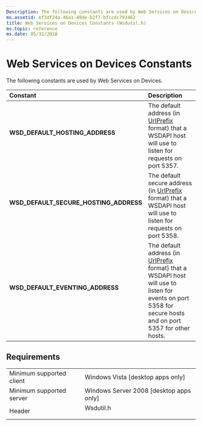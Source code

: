 ```yaml
---
Description: The following constants are used by Web Services on Devices.
ms.assetid: ef3df24a-46a1-49de-b2f7-bfccdc793462
title: Web Services on Devices Constants (Wsdutil.h)
ms.topic: reference
ms.date: 05/31/2018
---
```


# Web Services on Devices Constants

The following constants are used by Web Services on Devices.



| Constant                                                                                                                                                                                                                        | Description                                                                                                                                                                                      |
|:--------------------------------------------------------------------------------------------------------------------------------------------------------------------------------------------------------------------------------|:-------------------------------------------------------------------------------------------------------------------------------------------------------------------------------------------------|
| <span id="WSD_DEFAULT_HOSTING_ADDRESS"></span><span id="wsd_default_hosting_address"></span><dl> <dt>**WSD\_DEFAULT\_HOSTING\_ADDRESS**</dt> </dl>                       | The default address (in [UrlPrefix](/windows/desktop/Http/urlprefix-strings) format) that a WSDAPI host will use to listen for requests on port 5357. <br/>                                                 |
| <span id="WSD_DEFAULT_SECURE_HOSTING_ADDRESS"></span><span id="wsd_default_secure_hosting_address"></span><dl> <dt>**WSD\_DEFAULT\_SECURE\_HOSTING\_ADDRESS**</dt> </dl> | The default secure address (in [UrlPrefix](/windows/desktop/Http/urlprefix-strings) format) that a WSDAPI host will use to listen for requests on port 5358. <br/>                                          |
| <span id="WSD_DEFAULT_EVENTING_ADDRESS__"></span><span id="wsd_default_eventing_address__"></span><dl> <dt>**WSD\_DEFAULT\_EVENTING\_ADDRESS** </dt> </dl>               | The default address (in [UrlPrefix](/windows/desktop/Http/urlprefix-strings) format) that a WSDAPI host will use to listen for events on port 5358 for secure hosts and on port 5357 for other hosts. <br/> |



## Requirements



|                                     |                                                                                      |
|-------------------------------------|--------------------------------------------------------------------------------------|
| Minimum supported client<br/> | Windows Vista \[desktop apps only\]<br/>                                       |
| Minimum supported server<br/> | Windows Server 2008 \[desktop apps only\]<br/>                                 |
| Header<br/>                   | <dl> <dt>Wsdutil.h</dt> </dl> |



 

